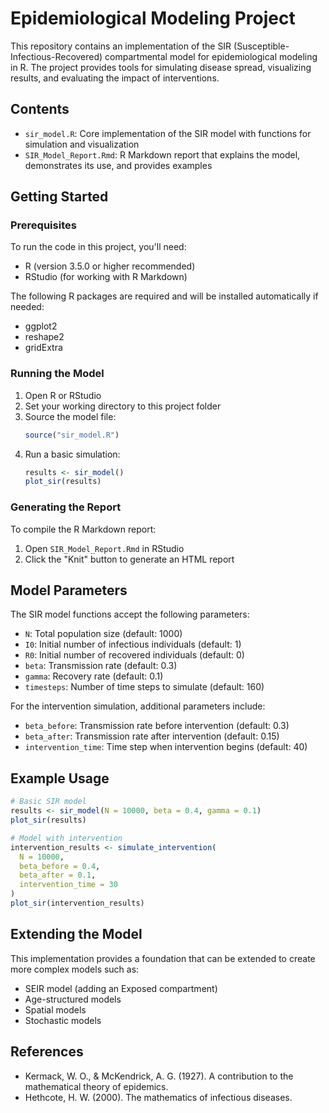 # Epidemiological Modeling Project

This repository contains an implementation of the SIR (Susceptible-Infectious-Recovered) compartmental model for epidemiological modeling in R. The project provides tools for simulating disease spread, visualizing results, and evaluating the impact of interventions.

## Contents

- `sir_model.R`: Core implementation of the SIR model with functions for simulation and visualization
- `SIR_Model_Report.Rmd`: R Markdown report that explains the model, demonstrates its use, and provides examples

## Getting Started

### Prerequisites

To run the code in this project, you'll need:

- R (version 3.5.0 or higher recommended)
- RStudio (for working with R Markdown)

The following R packages are required and will be installed automatically if needed:
- ggplot2
- reshape2
- gridExtra

### Running the Model

1. Open R or RStudio
2. Set your working directory to this project folder
3. Source the model file:
   ```r
   source("sir_model.R")
   ```
4. Run a basic simulation:
   ```r
   results <- sir_model()
   plot_sir(results)
   ```

### Generating the Report

To compile the R Markdown report:

1. Open `SIR_Model_Report.Rmd` in RStudio
2. Click the "Knit" button to generate an HTML report

## Model Parameters

The SIR model functions accept the following parameters:

- `N`: Total population size (default: 1000)
- `I0`: Initial number of infectious individuals (default: 1)
- `R0`: Initial number of recovered individuals (default: 0)
- `beta`: Transmission rate (default: 0.3)
- `gamma`: Recovery rate (default: 0.1)
- `timesteps`: Number of time steps to simulate (default: 160)

For the intervention simulation, additional parameters include:

- `beta_before`: Transmission rate before intervention (default: 0.3)
- `beta_after`: Transmission rate after intervention (default: 0.15)
- `intervention_time`: Time step when intervention begins (default: 40)

## Example Usage

```r
# Basic SIR model
results <- sir_model(N = 10000, beta = 0.4, gamma = 0.1)
plot_sir(results)

# Model with intervention
intervention_results <- simulate_intervention(
  N = 10000,
  beta_before = 0.4,
  beta_after = 0.1,
  intervention_time = 30
)
plot_sir(intervention_results)
```

## Extending the Model

This implementation provides a foundation that can be extended to create more complex models such as:

- SEIR model (adding an Exposed compartment)
- Age-structured models
- Spatial models
- Stochastic models

## References

- Kermack, W. O., & McKendrick, A. G. (1927). A contribution to the mathematical theory of epidemics.
- Hethcote, H. W. (2000). The mathematics of infectious diseases.